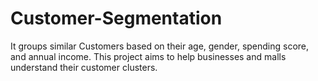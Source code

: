 # Customer-Segmentation
It groups similar Customers based on their age, gender, spending score, and annual income. This project aims to help businesses and malls understand their customer clusters.
